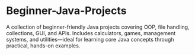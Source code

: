 # Beginner-Java-Projects
A collection of beginner-friendly Java projects covering OOP, file handling, collections, GUI, and APIs. Includes calculators, games, management systems, and utilities—ideal for learning core Java concepts through practical, hands-on examples.
